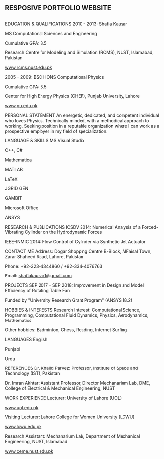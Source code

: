 ##

## RESPOSIVE PORTFOLIO WEBSITE

##

<!--  -->

<!-- ***   CONTENT   *** -->

<!--  -->

EDUCATION & QUALIFICATIONS
2010 - 2013: Shafia Kausar

MS Computational Sciences and Engineering

Cumulative GPA: 3.5

Research Centre for Modeling and Simulation (RCMS), NUST, Islamabad, Pakistan

www.rcms.nust.edu.pk

2005 - 2009: BSC HONS Computational Physics

Cumulative GPA: 3.5

Center for High Energy Physics (CHEP), Punjab University, Lahore

www.pu.edu.pk

PERSONAL STATEMENT
An energetic, dedicated, and competent individual who loves Physics. Technically minded, with a methodical approach to working. Seeking position in a reputable organization where I can work as a prospective employer in my field of specialization.

LANGUAGE & SKILLS
MS Visual Studio

C++, C#

Mathematica

MATLAB

LaTeX

JGRID GEN

GAMBIT

Microsoft Office

ANSYS

RESEARCH & PUBLICATIONS
ICSDV 2014: Numerical Analysis of a Forced-Vibrating Cylinder on the Hydrodynamic Forces

IEEE-INMIC 2014: Flow Control of Cylinder via Synthetic Jet Actuator

CONTACT ME
Address: Dogar Shopping Centre B-Block, AlFaisal Town, Zarar Shaheed Road, Lahore, Pakistan

Phone: +92-323-4344860 / +92-334-4076763

Email: shafiakausar1@gmail.com

PROJECTS
SEP 2017 - SEP 2018: Improvement in Design and Model Efficiency of Rotating Table Fan

Funded by "University Research Grant Program" (ANSYS 18.2)

HOBBIES & INTERESTS
Research Interest: Computational Science, Programming, Computational Fluid Dynamics, Physics, Aerodynamics, Mathematics

Other hobbies: Badminton, Chess, Reading, Internet Surfing

LANGUAGES
English

Punjabi

Urdu

REFERENCES
Dr. Khalid Parvez: Professor, Institute of Space and Technology (IST), Pakistan

Dr. Imran Akhtar: Assistant Professor, Director Mechanarium Lab, DME, College of Electrical & Mechanical Engineering, NUST

WORK EXPERIENCE
Lecturer: University of Lahore (UOL)

www.uol.edu.pk

Visiting Lecturer: Lahore College for Women University (LCWU)

www.lcwu.edu.pk

Research Assistant: Mechanarium Lab, Department of Mechanical Engineering, NUST, Islamabad

www.ceme.nust.edu.pk
